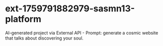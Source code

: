 # ext-1759791882979-sasmn13-platform
AI-generated project via External API - Prompt: generate a cosmic website that talks about discovering your soul.

